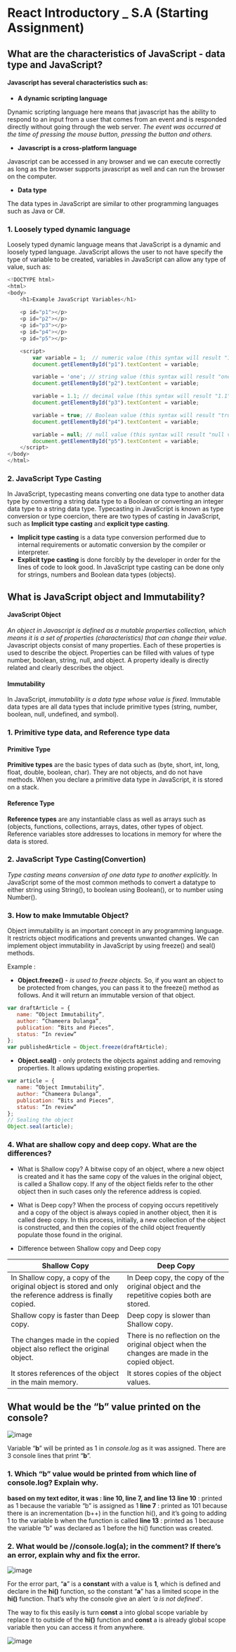 # React Introductory _ S.A (Starting Assignment)

## What are the characteristics of JavaScript - data type and JavaScript?

#### Javascript has several characteristics such as:
- **A dynamic scripting language**

Dynamic scripting language here means that javascript has the ability to respond to an input from a user that comes from an event and is responded directly without going through the web server.
*The event was occurred at the time of pressing the mouse button, pressing the button and others.*

- **Javascript is a cross-platform language**
    
Javascript can be accessed in any browser and we can execute correctly as long as the browser supports javascript as well and can run the browser on the computer.

- **Data type**

The data types in JavaScript are similar to other programming languages such as Java or C#.

### 1. Loosely typed dynamic language

Loosely typed dynamic language means that JavaScript is a dynamic and loosely typed language. JavaScript allows the user to not have specify the type of variable to be created, variables in JavaScript can allow any type of value, such as:

```js
<!DOCTYPE html>
<html>
<body>
	<h1>Example JavaScript Variables</h1>
	
	<p id="p1"></p>
	<p id="p2"></p>
	<p id="p3"></p>
	<p id="p4"></p>
	<p id="p5"></p>

	<script>
		var variable = 1;  // numeric value (this syntax will result "1")
		document.getElementById("p1").textContent = variable;

		variable = 'one'; // string value (this syntax will result "one")
		document.getElementById("p2").textContent = variable;

		variable = 1.1; // decimal value (this syntax will result "1.1")
		document.getElementById("p3").textContent = variable;

		variable = true; // Boolean value (this syntax will result "true")
		document.getElementById("p4").textContent = variable;

		variable = null; // null value (this syntax will result "null value")
		document.getElementById("p5").textContent = variable;
    </script>
</body>
</html>
```

### 2. JavaScript Type Casting

In JavaScript, typecasting means converting one data type to another data type by converting a string data type to a Boolean or converting an integer data type to a string data type. Typecasting in JavaScript is known as type conversion or type coercion, there are two types of casting in JavaScript, such as **Implicit type casting** and **explicit type casting**.

- **Implicit type casting** is a data type conversion performed due to internal requirements or automatic conversion by the compiler or interpreter.
- **Explicit type casting** is done forcibly by the developer in order for the lines of code to look good. In JavaScript type casting can be done only for strings, numbers and Boolean data types (objects).

## What is JavaScript object and Immutability?

#### JavaScript Object

*An object in Javascript is defined as a mutable properties collection, 
which means it is a set of properties (characteristics) that can change their value*. 
Javascript objects consist of many properties. Each of these properties is used to describe the object.
Properties can be filled with values of type number, boolean, string, null, and object. 
A property ideally is directly related and clearly describes the object.

#### Immutability

In JavaScript, *immutability is a data type whose value is fixed*. 
Immutable data types are all data types that include primitive types (string, number, boolean, null, undefined, and symbol).

### 1. Primitive type data, and Reference type data

#### Primitive Type
**Primitive types** are the basic types of data such as (byte, short, int, long, float, double, boolean, char). 
They are not objects, and do not have methods. When you declare a primitive data type in JavaScript, it is stored on a stack. 

#### Reference Type
**Reference types** are any instantiable class as well as arrays such as (objects, functions, collections, arrays, dates, other types of object. Reference variables store addresses to locations in memory for where the data is stored.

### 2. JavaScript Type Casting(Convertion)

*Type casting means conversion of one data type to another explicitly.* 
In JavaScript some of the most common methods to convert a datatype to either string using String(), 
to boolean using Boolean(), or to number using Number().

### 3. How to make Immutable Object?

Object immutability is an important concept in any programming language. 
It restricts object modifications and prevents unwanted changes.
We can implement object immutability in JavaScript by using freeze() and seal() methods.

Example :
* **Object.freeze()** - *is used to freeze objects.* 
So, if you want an object to be protected from changes, you can pass it to the freeze() method as follows. And it will return an immutable version of that object.

```js
var draftArticle = { 
   name: “Object Immutability”, 
   author: “Chameera Dulanga”, 
   publication: “Bits and Pieces”, 
   status: “In review”
};
var publishedArticle = Object.freeze(draftArticle);
```

* **Object.seal()** - only protects the objects against adding and removing properties. It allows updating existing properties.
```js
var article = { 
   name: “Object Immutability”, 
   author: “Chameera Dulanga”, 
   publication: “Bits and Pieces”, 
   status: “In review”
};
// Sealing the object
Object.seal(article);
```

### 4. What are shallow copy and deep copy. What are the differences?
* What is Shallow copy?
A bitwise copy of an object, where a new object is created and it has the same copy 
of the values in the original object, is called a Shallow copy. If any of the object 
fields refer to the other object then in such cases only the reference address is copied.

* What is Deep copy?
When the process of copying occurs repetitively and a copy of the object is always 
copied in another object, then it is called deep copy. In this process, initially, 
a new collection of the object is constructed, and then the copies of the child object 
frequently populate those found in the original.

* Difference between Shallow copy and Deep copy

| Shallow Copy | Deep Copy |
| ----------- | --------- |
| In Shallow copy, a copy of the original object is stored and only the reference address is finally copied.	| In Deep copy, the copy of the original object and the repetitive copies both are stored. |
| Shallow copy is faster than Deep copy.	| Deep copy is slower than Shallow copy. |
| The changes made in the copied object also reflect the original object.	| There is no reflection on the original object when the changes are made in the copied object. |
| It stores references of the object in the main memory.	| It stores copies of the object values. |


## What would be the “b” value printed on the console?

![image](https://user-images.githubusercontent.com/62550785/197227507-8a9ebe80-4d8d-437d-a885-1b9e0f83d58f.png)

Variable “**b**” will be printed as 1 in *console.log* as it was assigned. There are 3 console lines that print “**b**”.

### 1. Which “b” value would be printed from which line of console.log? Explain why.

**based on my text editor, it was : line 10, line 7, and line 13**
**line 10** : printed as 1 because the variable “b” is assigned as 1
**line 7** : printed as 101 because there is an incrementation (b++) in the function hi(), and it’s going to adding 1 to the variable b when the function is called
**line 13** : printed as 1 because the variable “b” was declared as 1 before the hi() function was created.

### 2. What would be //console.log(a); in the comment? If there’s an error, explain why and fix the error.

![image](https://user-images.githubusercontent.com/62550785/197228826-c4a17739-3468-4196-a44d-8aa884f33cbb.png)

For the error part, “**a**” is a **constant** with a value is **1**, which is defined and declare in the **hi()** function, so the constant “**a**” has a limited scope in the **hi()** function. That’s why the console give an alert *‘a is not defined’*.

The way to fix this easily is turn **const** a into global scope variable by replace it to outside of the **hi()** function and **const** a is already global scope variable then you can access it from anywhere.

![image](https://user-images.githubusercontent.com/62550785/197229743-24edc714-bee0-487a-bca5-2e39be88fe28.png)
